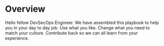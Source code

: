 # Overview

Hello fellow DevSecOps Engineer.  We have assembled this playbook to help you in your day to day job.  Use what you like. Change what you need to match your culture. Contribute back so we can all learn from your experience. 
